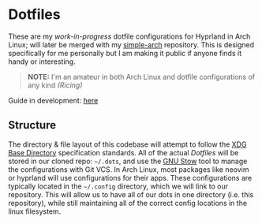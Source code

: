 # Dotfiles

These are my *work-in-progress* dotfile configurations for Hyprland in Arch Linux; will later be merged with my [simple-arch](https://github.com/itsmicah722/simple-arch) repository. This is designed specifically for me personally but I am making it public if anyone finds it handy or interesting. 

> **NOTE:** I'm an amateur in both Arch Linux and dotfile configurations of any kind *(Ricing)* 

Guide in development: [here](docs/setup.md)

## Structure

The directory & file layout of this codebase will attempt to follow the [XDG Base Directory](https://github.com/itsmicah722/simple-arch) specification standards. All of the actual *Dotfiles* will be stored in our cloned repo: `~/.dots`, and use the [GNU Stow](https://www.gnu.org/software/stow/manual/stow.html#Introduction) tool to manage the configurations with Git VCS. In Arch Linux, most packages like neovim or hyprland will use configurations for their apps. These configurations are typically located in the `~/.config` directory, which we will link to our repository. This will allow us to have all of our dots in one directory (i.e. this repository), while still maintaining all of the correct config locations in the linux filesystem. 